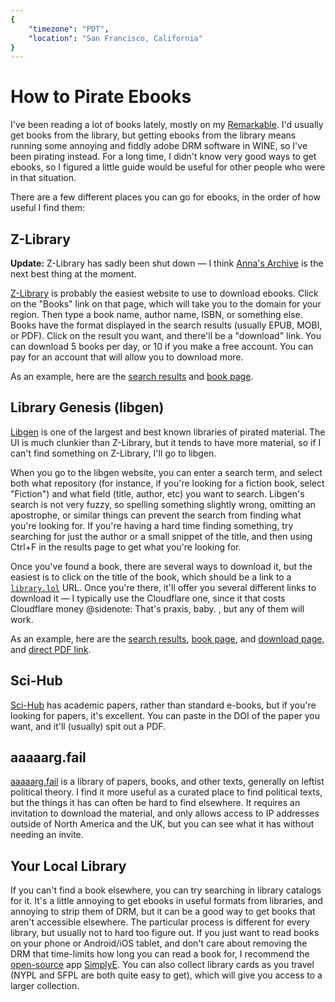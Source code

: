 ```yaml
---
{
	"timezone": "PDT",
	"location": "San Francisco, California"
}
---
```

# How to Pirate Ebooks

I've been reading a lot of books lately, mostly on my [Remarkable](https://remarkable.com/). I'd usually get books from the library, but getting ebooks from the library means running some annoying and fiddly adobe DRM software in WINE, so I've been pirating instead. For a long time, I didn't know very good ways to get ebooks, so I figured a little guide would be useful for other people who were in that situation.

There are a few different places you can go for ebooks, in the order of how useful I find them:

## Z-Library

**Update:** Z-Library has sadly been shut down — I think [Anna's Archive](https://annas-archive.org/) is the next best thing at the moment.

[Z-Library](http://z-lib.org/) is probably the easiest website to use to download ebooks. Click on the "Books" link on that page, which will take you to the domain for your region. Then type a book name, author name, ISBN, or something else. Books have the format displayed in the search results (usually EPUB, MOBI, or PDF). Click on the result you want, and there'll be a "download" link. You can download 5 books per day, or 10 if you make a free account. You can pay for an account that will allow you to download more.

As an example, here are the [search results](https://book4you.org/s/steal%20this%20book) and [book page](https://book4you.org/book/1618565/ad695c).

## Library Genesis (libgen)

[Libgen](http://libgen.rs/) is one of the largest and best known libraries of pirated material. The UI is much clunkier than Z-Library, but it tends to have more material, so if I can't find something on Z-Library, I'll go to libgen.

When you go to the libgen website, you can enter a search term, and select both what repository (for instance, if you're looking for a fiction book, select "Fiction") and what field (title, author, etc) you want to search. Libgen's search is not very fuzzy, so spelling something slightly wrong, omitting an apostrophe, or similar things can prevent the search from finding what you're looking for. If you're having a hard time finding something, try searching for just the author or a small snippet of the title, and then using Ctrl+F in the results page to get what you're looking for.

Once you've found a book, there are several ways to download it, but the easiest is to click on the title of the book, which should be a link to a [`library.lol`](http://library.lol) URL. Once you're there, it'll offer you several different links to download it — I typically use the Cloudflare one, since it that costs Cloudflare money
@sidenote: That's praxis, baby.
, but any of them will work.

As an example, here are the [search results](http://libgen.rs/search.php?req=steal+this+book&lg_topic=libgen&open=0&view=simple&res=25&phrase=1&column=def), [book page](http://libgen.rs/book/index.php?md5=2BA1817098A9DA513B03E2918F3140FD), and [download page](http://library.lol/main/2BA1817098A9DA513B03E2918F3140FD), and [direct PDF link](https://cloudflare-ipfs.com/ipfs/bafykbzaceapcdfp3m75yg6rlofzw2xsjq7giqb3vgqa3xdagn6b3hs7tmjwze?filename=Abbie%20Hoffman%20-%20Steal%20This%20Book-Da%20Capo%20Press%20%282002%29.pdf).

## Sci-Hub

[Sci-Hub](https://sci-hub.st/) has academic papers, rather than standard e-books, but if you're looking for papers, it's excellent. You can paste in the DOI of the paper you want, and it'll (usually) spit out a PDF.

## aaaaarg.fail

[aaaaarg.fail](http://aaaaarg.fail/) is a library of papers, books, and other texts, generally on leftist political theory. I find it more useful as a curated place to find political texts, but the things it has can often be hard to find elsewhere. It requires an invitation to download the material, and only allows access to IP addresses outside of North America and the UK, but you can see what it has without needing an invite.

## Your Local Library

If you can't find a book elsewhere, you can try searching in library catalogs for it. It's a little annoying to get ebooks in useful formats from libraries, and annoying to strip them of DRM, but it can be a good way to get books that aren't accessible elsewhere. The particular process is different for every library, but usually not to hard too figure out. If you just want to read books on your phone or Android/iOS tablet, and don't care about removing the DRM that time-limits how long you can read a book for, I recommend the [open-source](https://github.com/NYPL-Simplified/) app [SimplyE](https://www.nypl.org/books-music-movies/ebookcentral/simplye). You can also collect library cards as you travel (NYPL and SFPL are both quite easy to get), which will give you access to a larger collection.

